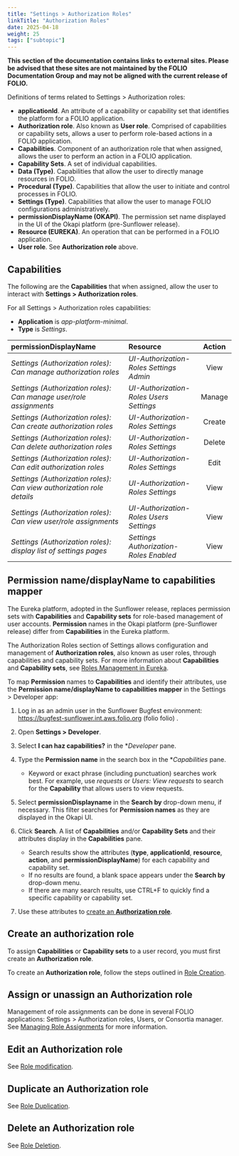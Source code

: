 ```yaml
---
title: "Settings > Authorization Roles"
linkTitle: "Authorization Roles"
date: 2025-04-18
weight: 25
tags: ["subtopic"]   
---
```


**This section of the documentation contains links to external sites. Please be advised that these sites are not maintained by the FOLIO Documentation Group and may not be aligned with the current release of FOLIO.**


Definitions of terms related to Settings \> Authorization roles: 
 
- **applicationId**. An attribute of a capability or capability set that identifies the platform for a FOLIO application. 
- **Authorization role**. Also known as **User role**. Comprised of capabilities or capability sets, allows a user to perform role-based actions in a FOLIO application. 
- **Capabilities**. Component of an authorization role that when assigned, allows the user to perform an action in a FOLIO application. 
- **Capability Sets**. A set of individual capabilities.
- **Data (Type)**. Capabilities that allow the user to directly manage resources in FOLIO.
- **Procedural (Type)**. Capabilities that allow the user to initiate and control processes in FOLIO.
- **Settings (Type)**. Capabilities that allow the user to manage FOLIO configurations administratively.
- **permissionDisplayName (OKAPI)**. The permission set name displayed in the UI of the Okapi platform (pre-Sunflower release). 
-  **Resource (EUREKA)**. An operation that can be performed in a FOLIO application.
- **User role**. See **Authorization role** above.


## Capabilities
The following are the **Capabilities** that when assigned, allow the user to interact with **Settings \> Authorization roles**. 

For all Settings \> Authorization roles capabilities:

  - **Application** is *app-platform-minimal*.
  - **Type** is *Settings*.

| permissionDisplayName | Resource | Action | 
| :----- | :----- | :-----: |  
| *Settings (Authorization roles): Can manage authorization roles* | *UI-Authorization-Roles Settings Admin* | View | 
| *Settings (Authorization roles): Can manage user/role assignments* | *UI-Authorization-Roles Users Settings* | Manage | 
| *Settings (Authorization roles): Can create authorization roles* | *UI-Authorization-Roles Settings* | Create | 
| *Settings (Authorization roles): Can delete authorization roles* | *UI-Authorization-Roles Settings* | Delete |
| *Settings (Authorization roles): Can edit authorization roles* | *UI-Authorization-Roles Settings* | Edit |
| *Settings (Authorization roles): Can view authorization role details* | *UI-Authorization-Roles Settings* | View |
| *Settings (Authorization roles): Can view user/role assignments* | *UI-Authorization-Roles Users Settings* | View |
| *Settings (Authorization roles): display list of settings pages* | *Settings Authorization-Roles Enabled* | View | 

## Permission name/displayName to capabilities mapper

The Eureka platform, adopted in the Sunflower release, replaces permission sets with **Capabilities** and **Capability sets** for role-based management of user accounts. **Permission** names in the Okapi platform (pre-Sunflower release) differ from **Capabilities** in the Eureka platform. 

The Authorization Roles section of Settings allows configuration and management of **Authorization roles**, also known as user roles, through capabilities and capability sets. For more information about **Capabilities** and **Capability sets**, see [Roles Management in Eureka](https://folio-org.atlassian.net/wiki/x/BIATLw).

To map **Permission** names to **Capabilities** and identify their attributes, use the **Permission name/displayName to capabilities mapper** in the Settings \> Developer app: 

1. Log in as an admin user in the Sunflower Bugfest environment: https://bugfest-sunflower.int.aws.folio.org (folio folio) .
2. Open **Settings \> Developer**.
3. Select **I can haz capabilities?** in the **Developer* pane.
4. Type the **Permission name** in the search box in the **Capabilities* pane. 

    - Keyword or exact phrase (including punctuation) searches work best. For example, use *requests* or *Users: View requests* to search for the **Capability** that allows users to view requests.
    
5. Select **permissionDisplayname** in the **Search by** drop-down menu, if necessary. This filter searches for **Permission names** as they are displayed in the Okapi UI.
6. Click **Search**. A list of **Capabilities** and/or **Capability Sets** and their attributes display in the **Capabilities** pane. 

    - Search results show the attributes (**type**, **applicationId**, **resource**, **action**, and **permissionDisplayName**) for each capability and capability set.
    - If no results are found, a blank space appears under the **Search by** drop-down menu.
    - If there are many search results, use CTRL+F to quickly find a specific capability or capability set. 

7. Use these attributes to [create an **Authorization role**](https://folio-org.atlassian.net/wiki/spaces/UM/pages/789807108/Roles+Management+with+Eureka#Role-Creation). 

## Create an authorization role

To assign **Capabilities** or **Capability sets** to a user record, you must first create an **Authorization role**. 

To create an **Authorization role**, follow the steps outlined in [Role Creation](https://folio-org.atlassian.net/wiki/spaces/UM/pages/789807108/Roles+Management+with+Eureka#Role-Creation).

## Assign or unassign an Authorization role

Management of role assignments can be done in several FOLIO applications: Settings \> Authorization roles, Users, or Consortia manager. See [Managing Role Assignments](https://folio-org.atlassian.net/wiki/spaces/UM/pages/789807108/Roles+Management+with+Eureka#Managing-Role-Assignments) for more information.

## Edit an Authorization role

See [Role modification](https://folio-org.atlassian.net/wiki/spaces/UM/pages/789807108/Roles+Management+with+Eureka#Role-Modification).

## Duplicate an Authorization role

See [Role Duplication](https://folio-org.atlassian.net/wiki/spaces/UM/pages/789807108/Roles+Management+with+Eureka#Role-Duplication). 

## Delete an Authorization role

See [Role Deletion](https://folio-org.atlassian.net/wiki/spaces/UM/pages/789807108/Roles+Management+with+Eureka#Role-Deletion). 

